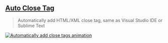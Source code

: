 ## [Auto Close Tag](https://marketplace.visualstudio.com/items?itemName=formulahendry.auto-close-tag)

> Automatically add HTML/XML close tag, same as Visual Studio IDE or Sublime Text

[![Automatically add close tags animation](https://raw.githubusercontent.com/formulahendry/vscode-auto-close-tag/master/images/usage.gif)](https://raw.githubusercontent.com/formulahendry/vscode-auto-close-tag/master/images/usage.gif)